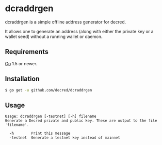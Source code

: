 dcraddrgen
====

dcraddrgen is a simple offline address generator for decred.

It allows one to generate an address (along with either the private
key or a wallet seed) without a running wallet or daemon.

## Requirements

[Go](http://golang.org) 1.5 or newer.

## Installation

```bash
$ go get -u github.com/decred/dcraddrgen
```

## Usage

```
Usage: dcraddrgen [-testnet] [-h] filename
Generate a Decred private and public key. These are output to the file 'filename'.

  -h 		Print this message
  -testnet 	Generate a testnet key instead of mainnet
```

